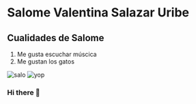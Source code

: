 # Salome Valentina Salazar Uribe

## Cualidades de Salome
1. Me gusta escuchar múscica
2. Me gustan los gatos

![salo](https://user-images.githubusercontent.com/100799019/166822092-0f8f9ff1-c991-4858-b02c-39bbd326bdf8.png)
![yop](https://user-images.githubusercontent.com/100799019/166822420-e4feef33-d476-4cff-80b8-30883ee83fc5.png)



### Hi there 👋

<!--
**Salome11S/Salome11S** is a ✨ _special_ ✨ repository because its `README.md` (this file) appears on your GitHub profile.

Here are some ideas to get you started:

- 🔭 I’m currently working on ...
- 🌱 I’m currently learning ...
- 👯 I’m looking to collaborate on ...
- 🤔 I’m looking for help with ...
- 💬 Ask me about ...
- 📫 How to reach me: ...
- 😄 Pronouns: ...
- ⚡ Fun fact: ...
-->
